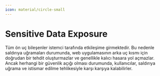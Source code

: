 ```yaml
---
icon: material/circle-small
---
```


# Sensitive Data Exposure

Tüm ön uç bileşenler istemci tarafında etkileşime girmektedir. Bu nedenle saldırıya uğramaları durumunda, web uygulamasının arka uç kısmı için doğrudan bir tehdit oluşturmazlar ve genellikle kalıcı hasara yol açmazlar. Ancak herhangi bir güvenlik açığı olması durumunda, kullanıcılar, saldırıya uğrama ve istismar edilme tehlikesiyle karşı karşıya kalabilirler.
